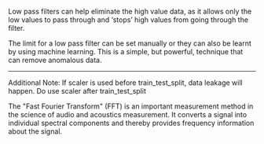 Low pass filters can help eliminate the high value data, as it allows only the low values to pass through and ‘stops’ high values from going through the filter.

The limit for a low pass filter can be set manually or they can also be learnt by using machine learning. This is a simple, but powerful, technique that can remove anomalous data.

---

Additional Note: If scaler is used before train_test_split, data leakage will happen. Do use scaler after train_test_split

The "Fast Fourier Transform" (FFT) is an important measurement method in the science of audio and acoustics measurement. It converts a signal into individual spectral components and thereby provides frequency information about the signal.
